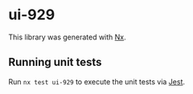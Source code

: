# ui-929

This library was generated with [Nx](https://nx.dev).

## Running unit tests

Run `nx test ui-929` to execute the unit tests via [Jest](https://jestjs.io).
